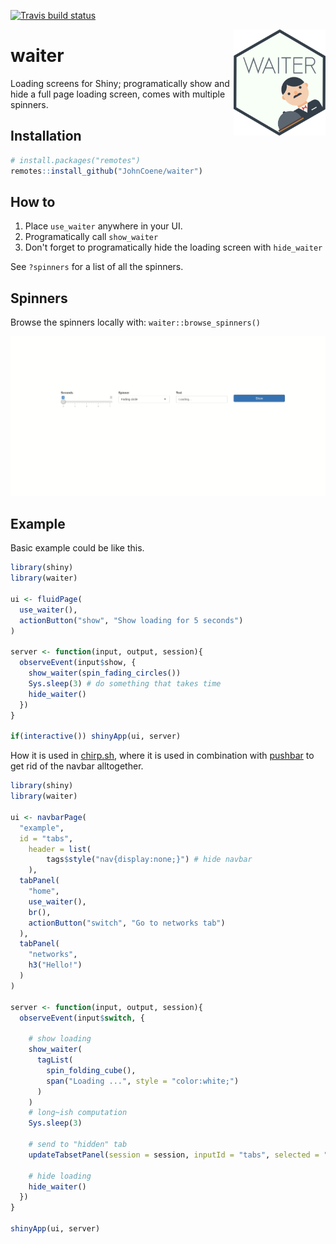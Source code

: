 [![Travis build status](https://travis-ci.org/JohnCoene/waiter.svg?branch=master)](https://travis-ci.org/JohnCoene/waiter)

<img src="man/figures/logo.png" align = "right" height = "170px" />

# waiter

Loading screens for Shiny; programatically show and hide a full page loading screen, comes with multiple spinners.

## Installation

``` r
# install.packages("remotes")
remotes::install_github("JohnCoene/waiter")
```

## How to

1. Place `use_waiter` anywhere in your UI.
2. Programatically call `show_waiter`
3. Don't forget to programatically hide the loading screen with `hide_waiter`

See `?spinners` for a list of all the spinners.

## Spinners

Browse the spinners locally with: `waiter::browse_spinners()`

![](man/figures/waiter.gif)

## Example

Basic example could be like this.

``` r
library(shiny)
library(waiter)
 
ui <- fluidPage(
  use_waiter(),
  actionButton("show", "Show loading for 5 seconds")
)

server <- function(input, output, session){
  observeEvent(input$show, {
    show_waiter(spin_fading_circles())
    Sys.sleep(3) # do something that takes time
    hide_waiter()
  })
}

if(interactive()) shinyApp(ui, server)
```

How it is used in [chirp.sh](https://chirp.sh), where it is used in combination with [pushbar](https://github.com/JohnCoene/pushbar) to get rid of the navbar alltogether.

```r
library(shiny)
library(waiter)

ui <- navbarPage(
  "example",
  id = "tabs",
    header = list(
        tags$style("nav{display:none;}") # hide navbar
    ),
  tabPanel(
    "home",
    use_waiter(),
    br(),
    actionButton("switch", "Go to networks tab")
  ),
  tabPanel(
    "networks",
    h3("Hello!")
  )
)

server <- function(input, output, session){
  observeEvent(input$switch, {

    # show loading
    show_waiter(
      tagList(
        spin_folding_cube(),
        span("Loading ...", style = "color:white;")
      )
    )
    # long~ish computation
    Sys.sleep(3)

    # send to "hidden" tab
    updateTabsetPanel(session = session, inputId = "tabs", selected = "networks")

    # hide loading
    hide_waiter()
  })
}

shinyApp(ui, server)
```
